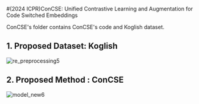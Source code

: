 #(2024 ICPR)ConCSE: Unified Contrastive Learning and Augmentation for Code Switched Embeddings

ConCSE's folder contains ConCSE's code and Koglish dataset.

## 1. Proposed Dataset: Koglish
![re_preprocessing5](https://github.com/jjy961228/ConCSE/assets/93771104/1879744c-1d2c-4f60-81dd-8deb2894e91a)

## 2. Proposed Method : ConCSE
![model_new6](https://github.com/jjy961228/ConCSE/assets/93771104/05fc8fb0-353b-4224-a457-2dde9ffac97a)
